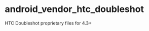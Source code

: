 android_vendor_htc_doubleshot
=============================

HTC Doubleshot proprietary files for 4.3+
